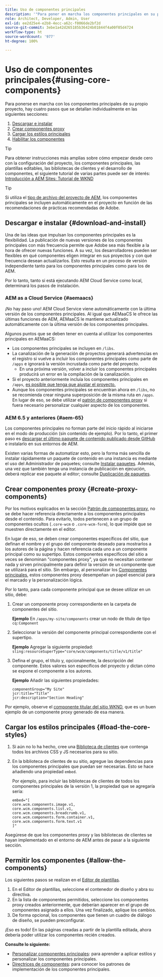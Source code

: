 ```yaml
---
title: Uso de componentes principales
description: '"Para poner en marcha los componentes principales en su propio proyecto, hay que seguir tres pasos: descargar e instalar, crear componentes proxy, cargar los estilos principales y permitir los componentes de las plantillas".'
role: Architect, Developer, Admin, User
exl-id: ee2d25e4-e2b8-4ecc-a62c-f0066de2bf2d
source-git-commit: 3ebe1a42d265185b36424b01844f4a00f05d4724
workflow-type: ht
source-wordcount: '977'
ht-degree: 100%

---
```


# Uso de componentes principales{#using-core-components}

Para ponerse en marcha con los componentes principales de su propio proyecto, hay cuatro pasos que se detallan individualmente en las siguientes secciones:

1. [Descargar e instalar](#download-and-install)
1. [Crear componentes proxy](#create-proxy-components)
1. [Cargar los estilos principales](#load-the-core-styles)
1. [Habilitar los componentes](#allow-the-components)

>[!TIP]
>
>Para obtener instrucciones más amplias sobre cómo empezar desde cero con la configuración del proyecto, los componentes principales, las plantillas editables, las bibliotecas de clientes y el desarrollo de componentes, el siguiente tutorial de varias partes puede ser de interés:\
>[Introducción a AEM Sites: Tutorial de WKND](https://docs.adobe.com/content/help/es-ES/experience-manager-learn/getting-started-wknd-tutorial-develop/overview.html)

>[!TIP]
>
>Si utiliza el [tipo de archivo del proyecto de AEM,](/help/developing/archetype/overview.md) los componentes principales se incluyen automáticamente en el proyecto en función de las recomendaciones de prácticas recomendadas de Adobe.

## Descargar e instalar {#download-and-install}

Una de las ideas que impulsan los componentes principales es la flexibilidad. La publicación de nuevas versiones de los componentes principales con más frecuencia permite que Adobe sea más flexible a la hora de ofrecer nuevas funciones. A su vez, los desarrolladores pueden ser flexibles en qué componentes eligen integrar en sus proyectos y con qué frecuencia desean actualizarlos. Esto resulta en un proceso de versión independiente tanto para los componentes principales como para los de AEM.

Por lo tanto, tanto si está ejecutando AEM Cloud Service como local, determinará los pasos de instalación.

### AEM as a Cloud Service {#aemaacs}

¡No hay paso uno! AEM Cloud Service viene automáticamente con la última versión de los componentes principales. Al igual que AEMaaCS le ofrece las últimas funciones de AEM, AEMaaCS le mantiene actualizado automáticamente con la última versión de los componentes principales.

Algunos puntos que se deben tener en cuenta al utilizar los componentes principales en AEMaaCS:

* Los componentes principales se incluyen en `/libs`.
* La canalización de la generación de proyectos generará advertencias en el registro si vuelve a incluir los componentes principales como parte de `/apps` e ignorará la versión incrustada como parte del proyecto.
   * En una próxima versión, volver a incluir los componentes principales producirá un error en la compilación de la canalización.
* Si el proyecto anteriormente incluía los componentes principales en `/apps`, [es posible que tenga que ajustar el proyecto.](/help/developing/overview.md#via-aemaacs)
* Aunque los componentes principales se encuentran ahora en `/libs`, no se recomienda crear ninguna superposición de la misma ruta en `/apps`. En lugar de eso, se debe utilizar el [patrón de componentes proxy](/help/developing/guidelines.md#proxy-component-pattern) si fuera necesario personalizar cualquier aspecto de los componentes.

### AEM 6.5 y anteriores {#aem-65}

Los componentes principales no forman parte del inicio rápido al iniciarse en el modo de producción (sin contenido de ejemplo). Por lo tanto, el primer paso es [descargar el último paquete de contenido publicado desde GitHub](https://github.com/adobe/aem-core-wcm-components/releases/latest) e instalarlo en sus entornos de AEM.

Existen varias formas de automatizar esto, pero la forma más sencilla de instalar rápidamente un paquete de contenido en una instancia es mediante el uso del Administrador de paquetes; consulte [Instalar paquetes](https://docs.adobe.com/content/help/es-ES/experience-manager-65/administering/contentmanagement/package-manager.html#installing-packages). Además, una vez que también tenga una instancia de publicación en ejecución, deberá replicar ese paquete al editor; consulte [Duplicación de paquetes](https://experienceleague.adobe.com/docs/experience-manager-65/administering/contentmanagement/package-manager.html?lang=es#replicating-packages).

## Crear componentes proxy {#create-proxy-components}

Por los motivos explicados en la sección [Patrón de componentes proxy](/help/developing/guidelines.md#proxy-component-pattern), no se debe hacer referencia directamente a los componentes principales desde el contenido. Para evitarlo, todos pertenecen a un grupo de componentes ocultos (`.core-wcm` o `.core-wcm-form`), lo que impide que se muestren directamente en el editor.

En lugar de eso, se deben crear componentes específicos del sitio, que definan el nombre y el grupo del componente deseado para mostrarlos a los autores de la página y hacen referencia cada uno a un componente principal como su supertipo. Estos componentes específicos del sitio a veces se denominan &quot;componentes proxy&quot;, ya que no necesitan contener nada y sirven principalmente para definir la versión de un componente que se utilizará para el sitio. Sin embargo, al personalizar los [Componentes principales](/help/developing/customizing.md), estos componentes proxy desempeñan un papel esencial para el marcado y la personalización lógica.

Por lo tanto, para cada componente principal que se desee utilizar en un sitio, debe:

1. Crear un componente proxy correspondiente en la carpeta de componentes del sitio.

   **Ejemplo**
En `/apps/my-site/components` crear un nodo de título de tipo `cq:Component`

1. Seleccionar la versión del componente principal correspondiente con el supertipo.

   **Ejemplo**
Agregar la siguiente propiedad:\
   `sling:resourceSuperType="core/wcm/components/title/v1/title"`

1. Defina el grupo, el título y, opcionalmente, la descripción del componente. Estos valores son específicos del proyecto y dictan cómo se expone el componente a los autores.

   **Ejemplo**
Añadir las siguientes propiedades:

   ```shell
   componentGroup="My Site"
   jcr:title="Title"  
   jcr:description="Section Heading"
   ```

Por ejemplo, observe el [componente titular del sitio WKND](https://github.com/adobe/aem-guides-wknd/blob/master/ui.apps/src/main/content/jcr_root/apps/wknd/components/title/.content.xml), que es un buen ejemplo de un componente proxy generado de esa manera.

## Cargar los estilos principales {#load-the-core-styles}

1. Si aún no lo ha hecho, cree una [Biblioteca de clientes](https://experienceleague.adobe.com/docs/experience-manager-cloud-service/implementing/developing/full-stack/clientlibs.html?lang=es) que contenga todos los archivos CSS y JS necesarios para su sitio.
1. En la biblioteca de clientes de su sitio, agregue las dependencias para los componentes principales que puedan ser necesarias. Esto se hace añadiendo una propiedad `embed`.

   Por ejemplo, para incluir las bibliotecas de clientes de todos los componentes principales de la versión 1, la propiedad que se agregaría sería:

   ```shell
   embed="[  
   core.wcm.components.image.v1,  
   core.wcm.components.list.v1,  
   core.wcm.components.breadcrumb.v1,  
   core.wcm.components.form.container.v1,  
   core.wcm.components.form.text.v1  
   ]"
   ```

Asegúrese de que los componentes proxy y las bibliotecas de clientes se hayan implementado en el entorno de AEM antes de pasar a la siguiente sección.

## Permitir los componentes {#allow-the-components}

Los siguientes pasos se realizan en el [Editor de plantillas](https://docs.adobe.com/content/help/es-ES/experience-manager-cloud-service/sites/authoring/features/templates.html).

1. En el Editor de plantillas, seleccione el contenedor de diseño y abra su directiva.
1. En la lista de componentes permitidos, seleccione los componentes proxy creados anteriormente, que deberían aparecer en el grupo de componentes asignado a ellos. Una vez finalizado, aplique los cambios.
1. De forma opcional, los componentes que tienen un cuadro de diálogo de diseño, se pueden preconfigurar.

¡Eso es todo! En las páginas creadas a partir de la plantilla editada, ahora debería poder utilizar los componentes recién creados.

**Consulte lo siguiente:**

* [Personalizar componentes principales](/help/developing/customizing.md): para aprender a aplicar estilos y personalizar los componentes principales.
* [Directrices de componentes](/help/developing/guidelines.md): para conocer los patrones de implementación de los componentes principales.
